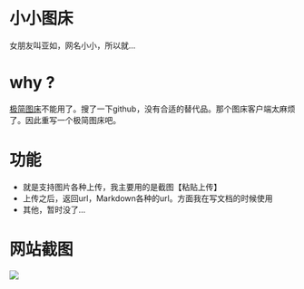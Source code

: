 # 小小图床
女朋友叫亚如，网名小小，所以就...  
# why ?
[极简图床](https://www.jiantuku.com/index.html#/)不能用了。搜了一下github，没有合适的替代品。那个图床客户端太麻烦了。因此重写一个极简图床吧。
# 功能
* 就是支持图片各种上传，我主要用的是截图【粘贴上传】
* 上传之后，返回url，Markdown各种的url。方面我在写文档的时候使用
* 其他，暂时没了...
# 网站截图
![](https://images.hfuusec.cn/19-04-30-302902.jpg)
